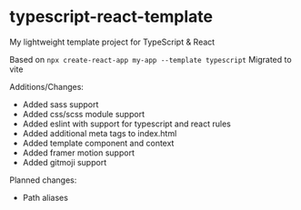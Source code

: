 # typescript-react-template
My lightweight template project for TypeScript &amp; React

Based on `npx create-react-app my-app --template typescript`
Migrated to vite

Additions/Changes:
- Added sass support
- Added css/scss module support
- Added eslint with support for typescript and react rules
- Added additional meta tags to index.html
- Added template component and context
- Added framer motion support
- Added gitmoji support

Planned changes:
- Path aliases
